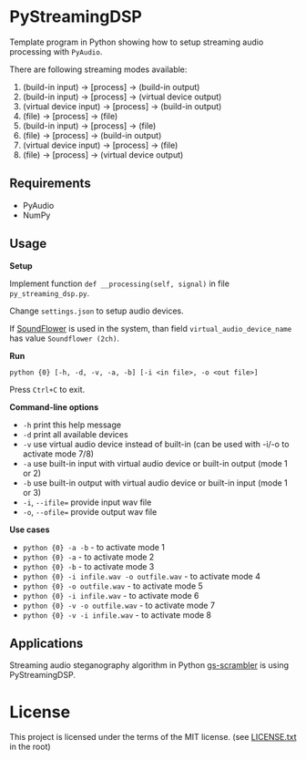 # PyStreamingDSP

Template program in Python showing how to setup streaming audio processing with `PyAudio`.

There are following streaming modes available:

1. (build-in input) -> [process] -> (build-in output)
2. (build-in input) -> [process] -> (virtual device output)
3. (virtual device input) -> [process] -> (build-in output)
4. (file) -> [process] -> (file)
5. (build-in input) -> [process] -> (file)
6. (file) -> [process] -> (build-in output)
7. (virtual device input) -> [process] -> (file)
8. (file) -> [process] -> (virtual device output)

## Requirements

* PyAudio
* NumPy

## Usage

**Setup**

Implement function `def __processing(self, signal)` in file `py_streaming_dsp.py`.

Change `settings.json` to setup audio devices.

If [SoundFlower](https://github.com/mattingalls/Soundflower) is used in the system, than field `virtual_audio_device_name` has value `Soundflower (2ch)`. 

**Run**

`python {0} [-h, -d, -v, -a, -b] [-i <in file>, -o <out file>]`

Press `Ctrl+C` to exit.

**Command-line options**

* `-h` print this help message
* `-d` print all available devices
* `-v` use virtual audio device instead of built-in 
       (can be used with -i/-o to activate mode 7/8)
* `-a` use built-in input with virtual audio device 
       or built-in output (mode 1 or 2)
* `-b` use built-in output with virtual audio device 
       or built-in input (mode 1 or 3)
* `-i`, `--ifile=` provide input wav file
* `-o`, `--ofile=` provide output wav file

**Use cases**

* `python {0} -a -b` - to activate mode 1
* `python {0} -a` - to activate mode 2
* `python {0} -b` - to activate mode 3
* `python {0} -i infile.wav -o outfile.wav` - to activate mode 4
* `python {0} -o outfile.wav` - to activate mode 5
* `python {0} -i infile.wav` - to activate mode 6
* `python {0} -v -o outfile.wav` - to activate mode 7
* `python {0} -v -i infile.wav` - to activate mode 8

## Applications

Streaming audio steganography algorithm in Python [gs-scrambler](https://github.com/Galarius/gs-scrambler) is using PyStreamingDSP.

# License

This project is licensed under the terms of the MIT license. (see [LICENSE.txt](LICENSE.txt) in the root)